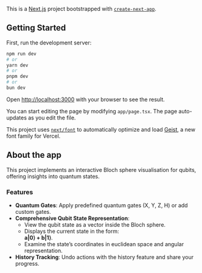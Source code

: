 This is a [Next.js](https://nextjs.org) project bootstrapped with [`create-next-app`](https://nextjs.org/docs/app/api-reference/cli/create-next-app).

## Getting Started

First, run the development server:

```bash
npm run dev
# or
yarn dev
# or
pnpm dev
# or
bun dev
```

Open [http://localhost:3000](http://localhost:3000) with your browser to see the result.

You can start editing the page by modifying `app/page.tsx`. The page auto-updates as you edit the file.

This project uses [`next/font`](https://nextjs.org/docs/app/building-your-application/optimizing/fonts) to automatically optimize and load [Geist](https://vercel.com/font), a new font family for Vercel.

## About the app

This project implements an interactive Bloch sphere visualisation for qubits, offering insights into quantum states.

### Features
- **Quantum Gates**: Apply predefined quantum gates (X, Y, Z, H) or add custom gates.
- **Comprehensive Qubit State Representation**:  
  - View the qubit state as a vector inside the Bloch sphere.  
  - Displays the current state in the form:  
    **a|0⟩ + b|1⟩**.  
  - Examine the state’s coordinates in euclidean space and angular representation.
- **History Tracking**: Undo actions with the history feature and share your progress.

